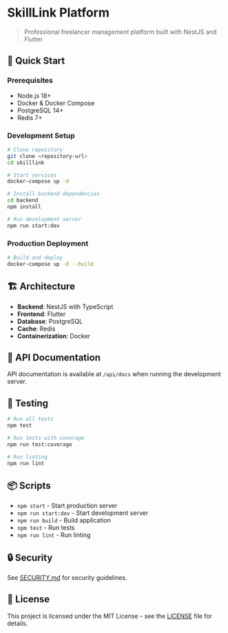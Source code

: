 # SkillLink Platform

> Professional freelancer management platform built with NestJS and Flutter

## 🚀 Quick Start

### Prerequisites

- Node.js 18+
- Docker & Docker Compose
- PostgreSQL 14+
- Redis 7+

### Development Setup

```bash
# Clone repository
git clone <repository-url>
cd skilllink

# Start services
docker-compose up -d

# Install backend dependencies
cd backend
npm install

# Run development server
npm run start:dev
```

### Production Deployment

```bash
# Build and deploy
docker-compose up -d --build
```

## 🏗️ Architecture

- **Backend**: NestJS with TypeScript
- **Frontend**: Flutter
- **Database**: PostgreSQL
- **Cache**: Redis
- **Containerization**: Docker

## 📝 API Documentation

API documentation is available at `/api/docs` when running the development server.

## 🧪 Testing

```bash
# Run all tests
npm test

# Run tests with coverage
npm run test:coverage

# Run linting
npm run lint
```

## 📦 Scripts

- `npm start` - Start production server
- `npm run start:dev` - Start development server
- `npm run build` - Build application
- `npm test` - Run tests
- `npm run lint` - Run linting

## 🔒 Security

See [SECURITY.md](SECURITY.md) for security guidelines.

## 📄 License

This project is licensed under the MIT License - see the [LICENSE](LICENSE) file for details.